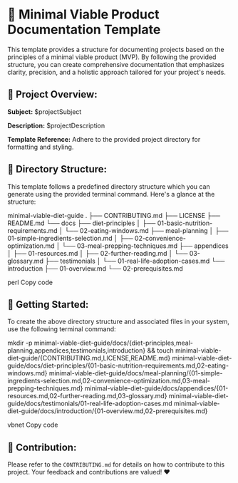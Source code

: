 # 📘 Minimal Viable Product Documentation Template

This template provides a structure for documenting projects based on the principles of a minimal viable product (MVP). By following the provided structure, you can create comprehensive documentation that emphasizes clarity, precision, and a holistic approach tailored for your project's needs.

## 🌟 Project Overview:

**Subject:** $projectSubject

**Description:** $projectDescription

**Template Reference:** Adhere to the provided project directory for formatting and styling.

## 📁 Directory Structure:

This template follows a predefined directory structure which you can generate using the provided terminal command. Here's a glance at the structure:

minimal-viable-diet-guide
.
├── CONTRIBUTING.md
├── LICENSE
├── README.md
└── docs
├── diet-principles
│ ├── 01-basic-nutrition-requirements.md
│ └── 02-eating-windows.md
├── meal-planning
│ ├── 01-simple-ingredients-selection.md
│ ├── 02-convenience-optimization.md
│ └── 03-meal-prepping-techniques.md
├── appendices
│ ├── 01-resources.md
│ ├── 02-further-reading.md
│ └── 03-glossary.md
├── testimonials
│ └── 01-real-life-adoption-cases.md
└── introduction
├── 01-overview.md
└── 02-prerequisites.md

perl
Copy code

## 🚀 Getting Started:

To create the above directory structure and associated files in your system, use the following terminal command:

mkdir -p minimal-viable-diet-guide/docs/{diet-principles,meal-planning,appendices,testimonials,introduction} && touch minimal-viable-diet-guide/{CONTRIBUTING.md,LICENSE,README.md} minimal-viable-diet-guide/docs/diet-principles/{01-basic-nutrition-requirements.md,02-eating-windows.md} minimal-viable-diet-guide/docs/meal-planning/{01-simple-ingredients-selection.md,02-convenience-optimization.md,03-meal-prepping-techniques.md} minimal-viable-diet-guide/docs/appendices/{01-resources.md,02-further-reading.md,03-glossary.md} minimal-viable-diet-guide/docs/testimonials/01-real-life-adoption-cases.md minimal-viable-diet-guide/docs/introduction/{01-overview.md,02-prerequisites.md}

vbnet
Copy code

## 👥 Contribution:

Please refer to the `CONTRIBUTING.md` for details on how to contribute to this project. Your feedback and contributions are valued! ❤️

